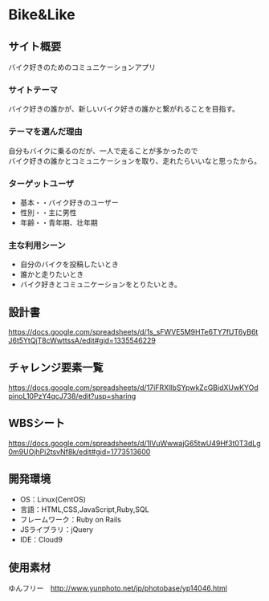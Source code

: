 # Bike&Like

## サイト概要
バイク好きのためのコミュニケーションアプリ

### サイトテーマ
バイク好きの誰かが、新しいバイク好きの誰かと繋がれることを目指す。

### テーマを選んだ理由
自分もバイクに乗るのだが、一人で走ることが多かったので  
バイク好きの誰かとコミュニケーションを取り、走れたらいいなと思ったから。

### ターゲットユーザ
- 基本・・バイク好きのユーザー
- 性別・・主に男性
- 年齢・・青年期、壮年期

### 主な利用シーン
- 自分のバイクを投稿したいとき
- 誰かと走りたいとき
- バイク好きとコミュニケーションをとりたいとき。

## 設計書
https://docs.google.com/spreadsheets/d/1s_sFWVE5M9HTe6TY7fUT6yB6tJ6t5YtQjT8cWwttssA/edit#gid=1335546229

## チャレンジ要素一覧
https://docs.google.com/spreadsheets/d/17iFRXlIbSYpwkZcGBidXUwKYOdpinoL10PzY4qcJ738/edit?usp=sharing

## WBSシート  
https://docs.google.com/spreadsheets/d/1lVuWwwajG65twU49Hf3t0T3dLg0m9UOjhPi2tsvNf8k/edit#gid=1773513600

## 開発環境
- OS：Linux(CentOS)
- 言語：HTML,CSS,JavaScript,Ruby,SQL
- フレームワーク：Ruby on Rails
- JSライブラリ：jQuery
- IDE：Cloud9

## 使用素材
ゆんフリー　http://www.yunphoto.net/jp/photobase/yp14046.html

